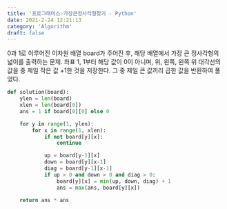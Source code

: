 ```yaml
---
title: '프로그래머스-가장큰정사각형찾기 - Python'
date: 2021-2-24 12:21:13
category: 'Algorithm'
draft: false
---
```

0과 1로 이루어진 이차원 배열 board가 주어진 후, 해당 배열에서 가장 큰 정사각형의 넓이를 출력하는 문제. 좌표 1, 1부터 해당 값이 0이 아니며, 위, 왼쪽, 왼쪽 위 대각선의 값을 중 제일 작은 값 +1한 것을 저장한다. 그 중 제일 큰 값끼리 곱한 값을 반환하여 풀었다.
```python
def solution(board):
    ylen = len(board)
    xlen = len(board[0])
    ans = 1 if board[0][0] else 0

    for y in range(1, ylen):
        for x in range(1, xlen):
            if not board[y][x]:
                continue

            up = board[y-1][x]
            down = board[y][x-1]
            diag = board[y-1][x-1]
            if up > 0 and down > 0 and diag > 0:
                board[y][x] = min(up, down, diag) + 1
                ans = max(ans, board[y][x])

    return ans * ans

```